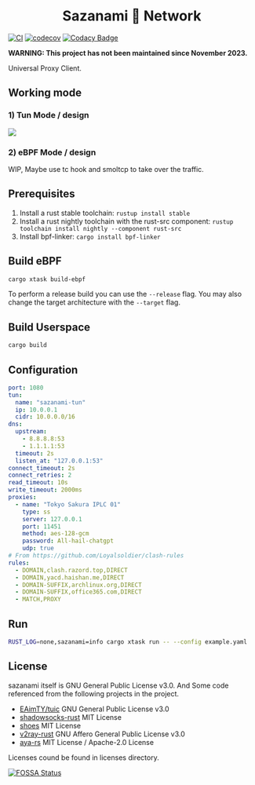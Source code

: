 <h1 align="center"> Sazanami 🌊 Network </h1>

[![CI](https://github.com/Hanaasagi/sazanami/actions/workflows/ci.yaml/badge.svg)](https://github.com/Hanaasagi/sazanami/actions/workflows/ci.yaml)
[![codecov](https://codecov.io/gh/Hanaasagi/sazanami/branch/master/graph/badge.svg?token=5HYU2QTKZW)](https://codecov.io/gh/Hanaasagi/sazanami)
[![Codacy Badge](https://app.codacy.com/project/badge/Grade/fe79332f3c95478c9ff8190a0893d262)](https://app.codacy.com/gh/Hanaasagi/sazanami/dashboard?utm_source=gh&utm_medium=referral&utm_content=&utm_campaign=Badge_grade)

**WARNING: This project has not been maintained since November 2023.**

Universal Proxy Client.

## Working mode

### 1) Tun Mode / design

![](https://user-images.githubusercontent.com/9482395/230949198-cc93c456-eced-404c-802d-373e7e7335d1.png)

### 2) eBPF Mode / design

WIP, Maybe use tc hook and smoltcp to take over the traffic.

## Prerequisites

1. Install a rust stable toolchain: `rustup install stable`
1. Install a rust nightly toolchain with the rust-src component: `rustup toolchain install nightly --component rust-src`
1. Install bpf-linker: `cargo install bpf-linker`

## Build eBPF

```bash
cargo xtask build-ebpf
```

To perform a release build you can use the `--release` flag.
You may also change the target architecture with the `--target` flag.

## Build Userspace

```bash
cargo build
```

## Configuration

```YAML
port: 1080
tun:
  name: "sazanami-tun"
  ip: 10.0.0.1
  cidr: 10.0.0.0/16
dns:
  upstream:
    - 8.8.8.8:53
    - 1.1.1.1:53
  timeout: 2s
  listen_at: "127.0.0.1:53"
connect_timeout: 2s
connect_retries: 2
read_timeout: 10s
write_timeout: 2000ms
proxies:
  - name: "Tokyo Sakura IPLC 01"
    type: ss
    server: 127.0.0.1
    port: 11451
    method: aes-128-gcm
    password: All-hail-chatgpt
    udp: true
# From https://github.com/Loyalsoldier/clash-rules
rules:
  - DOMAIN,clash.razord.top,DIRECT
  - DOMAIN,yacd.haishan.me,DIRECT
  - DOMAIN-SUFFIX,archlinux.org,DIRECT
  - DOMAIN-SUFFIX,office365.com,DIRECT
  - MATCH,PROXY
```

## Run

```bash
RUST_LOG=none,sazanami=info cargo xtask run -- --config example.yaml
```

<!-- ![out-5](https://user-images.githubusercontent.com/9482395/231234649-af857d62-5f99-4f01-8c25-cc0af3f4b9ac.png) [![FOSSA Status](https://app.fossa.com/api/projects/git%2Bgithub.com%2FHanaasagi%2Fsazanami.svg?type=shield)](https://app.fossa.com/projects/git%2Bgithub.com%2FHanaasagi%2Fsazanami?ref=badge_shield)
!-->

## License

sazanami itself is GNU General Public License v3.0. And Some code referenced from the following projects in the project.

- [EAimTY/tuic](https://github.com/EAimTY/tuic) GNU General Public License v3.0
- [shadowsocks-rust](https://github.com/shadowsocks/shadowsocks-rust) MIT License
- [shoes](https://github.com/cfal/shoes) MIT License
- [v2ray-rust](https://github.com/Qv2ray/v2ray-rust) GNU Affero General Public License v3.0
- [aya-rs](https://github.com/aya-rs/aya) MIT License / Apache-2.0 License

Licenses cound be found in licenses directory.

[![FOSSA Status](https://app.fossa.com/api/projects/git%2Bgithub.com%2FHanaasagi%2Fsazanami.svg?type=large)](https://app.fossa.com/projects/git%2Bgithub.com%2FHanaasagi%2Fsazanami?ref=badge_large)
